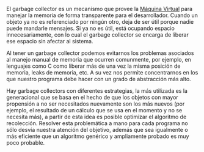 El garbage collector es un mecanismo que provee la [Máquina Virtual](maquina-virtual.html) para manejar la memoria de forma transparente para el desarrollador. Cuando un objeto ya no es referenciado por ningún otro, deja de ser útil porque nadie puede mandarle mensajes. Si ya no es útil, está ocupando espacio innecesariamente, con lo cual el garbage collector se encarga de liberar ese espacio sin afectar al sistema.

Al tener un garbage collector podemos evitarnos los problemas asociados al manejo manual de memoria que ocurren comunmente, por ejemplo, en lenguajes como C como liberar más de una vez la misma posición de memoria, leaks de memoria, etc. A su vez nos permite concentrarnos en los que nuestro programa debe hacer con un grado de abstracción más alto.

Hay garbage collectors con diferentes estrategias, la más utilizada es la generacional que se basa en el hecho de que los objetos con mayor propensión a no ser necesitados nuevamente son los más nuevos (por ejemplo, el resultado de un cálculo que se usa en el momento y no se necesita más), a partir de esta idea es posible optimizar el algoritmo de recolección. Resolver esta problemática a mano para cada programa no sólo desvía nuestra atención del objetivo, además que sea igualmente o más eficiente que un algoritmo genérico y ampliamente probado es muy poco probable.
